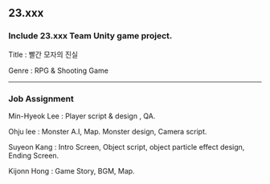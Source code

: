 ## 23.xxx
### Include 23.xxx Team Unity game project.

Title : 빨간 모자의 진실

Genre : RPG & Shooting Game

---------------------------------------------------------------------------
### Job Assignment

Min-Hyeok Lee : Player script & design , QA.

Ohju lee : Monster A.I, Map. Monster design, Camera script.

Suyeon Kang : Intro Screen, Object script, object particle effect design, Ending Screen.

Kijonn Hong : Game Story, BGM, Map.


